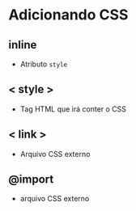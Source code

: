 # Adicionando CSS

## inline

- Atributo `style`

## < style >

- Tag HTML que irá conter o CSS

## < link >

- Arquivo CSS externo

## @import

- arquivo CSS externo
